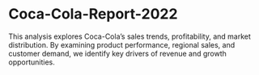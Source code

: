 # Coca-Cola-Report-2022
This analysis explores Coca-Cola’s sales trends, profitability, and market distribution. By examining product performance, regional sales, and customer demand, we identify key drivers of revenue and growth opportunities. 

